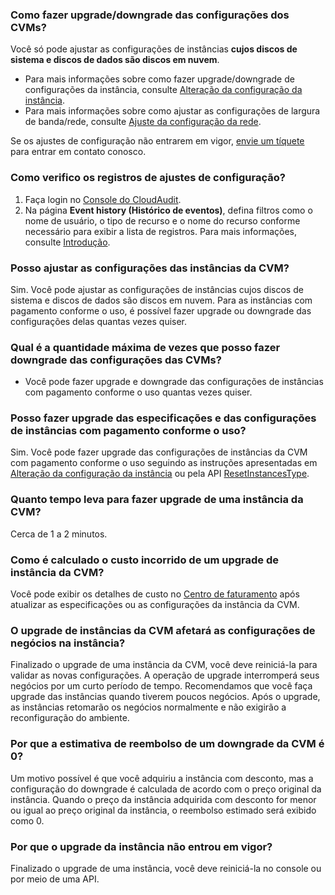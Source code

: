 ### Como fazer upgrade/downgrade das configurações dos CVMs?

Você só pode ajustar as configurações de instâncias **cujos discos de sistema e discos de dados são discos em nuvem**. 
- Para  mais informações sobre como fazer upgrade/downgrade de configurações da instância, consulte [Alteração da configuração da instância](https://intl.cloud.tencent.com/document/product/213/2178).
- Para mais informações sobre como ajustar as configurações de largura de banda/rede, consulte [Ajuste da configuração da rede](https://intl.cloud.tencent.com/document/product/213/15517).

Se os ajustes de configuração não entrarem em vigor, [envie um tíquete](https://console.cloud.tencent.com/workorder/category) para entrar em contato conosco.

### Como verifico os registros de ajustes de configuração?

1. Faça login no [Console do CloudAudit](https://console.cloud.tencent.com/cloudaudit).
2. Na página **Event history (Histórico de eventos)**, defina filtros como o nome de usuário, o tipo de recurso e o nome do recurso conforme necessário para exibir a lista de registros.
Para mais informações, consulte [Introdução](https://intl.cloud.tencent.com/document/product/1021/30338).

### Posso ajustar as configurações das instâncias da CVM?
Sim. Você pode ajustar as configurações de instâncias cujos discos de sistema e discos de dados são discos em nuvem. Para as instâncias com pagamento conforme o uso, é possível fazer upgrade ou downgrade das configurações delas quantas vezes quiser.

### Qual é a quantidade máxima de vezes que posso fazer downgrade das configurações das CVMs?
- Você pode fazer upgrade e downgrade das configurações de instâncias com pagamento conforme o uso quantas vezes quiser.

### Posso fazer upgrade das especificações e das configurações de instâncias com pagamento conforme o uso?

Sim. Você pode fazer upgrade das configurações de instâncias da CVM com pagamento conforme o uso seguindo as instruções apresentadas em [Alteração da configuração da instância](https://intl.cloud.tencent.com/document/product/213/2178) ou pela API [ResetInstancesType](https://intl.cloud.tencent.com/document/product/213/33239).

### Quanto tempo leva para fazer upgrade de uma instância da CVM?

Cerca de 1 a 2 minutos.

### Como é calculado o custo incorrido de um upgrade de instância da CVM?

Você pode exibir os detalhes de custo no [Centro de faturamento](https://console.cloud.tencent.com/expense) após atualizar as especificações ou as configurações da instância da CVM.

### O upgrade de instâncias da CVM afetará as configurações de negócios na instância?

Finalizado o upgrade de uma instância da CVM, você deve reiniciá-la para validar as novas configurações. A operação de upgrade interromperá seus negócios por um curto período de tempo. Recomendamos que você faça upgrade das instâncias quando tiverem poucos negócios. Após o upgrade, as instâncias retomarão os negócios normalmente e não exigirão a reconfiguração do ambiente.

### Por que a estimativa de reembolso de um downgrade da CVM é 0?

Um motivo possível é que você adquiriu a instância com desconto, mas a configuração do downgrade é calculada de acordo com o preço original da instância. Quando o preço da instância adquirida com desconto for menor ou igual ao preço original da instância, o reembolso estimado será exibido como 0.

### Por que o upgrade da instância não entrou em vigor?

Finalizado o upgrade de uma instância, você deve reiniciá-la no console ou por meio de uma API.


